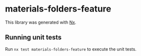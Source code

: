 # materials-folders-feature

This library was generated with [Nx](https://nx.dev).

## Running unit tests

Run `nx test materials-folders-feature` to execute the unit tests.
